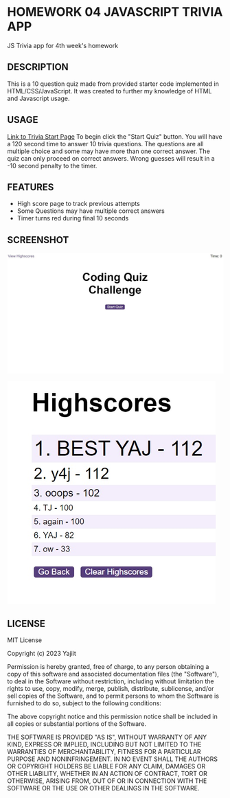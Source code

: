 # HOMEWORK 04 JAVASCRIPT TRIVIA APP
JS Trivia app for 4th week's homework

## DESCRIPTION

This is a 10 question quiz made from provided starter code implemented in HTML/CSS/JavaScript. It was created to further my knowledge of HTML and Javascript usage.


## USAGE

[Link to Trivia Start Page](https://yajiit.github.io/Homework04--JS-Trivia/index.html)
To begin click the "Start Quiz" button. You will have a 120 second time to answer 10 trivia questions. The questions are all multiple choice and some may have more than one correct answer. The quiz can only proceed on correct answers. Wrong guesses will result in a -10 second penalty to the timer.


## FEATURES

- High score page to track previous attempts
- Some Questions may have multiple correct answers
- Timer turns red during final 10 seconds


## SCREENSHOT

![Webpage Screenshot](./assets/images/ScreenShot.jpg)

![Highscore Webpage Screenshot](./assets/images/HighScoreScreenShot.jpg)


## LICENSE

MIT License

Copyright (c) 2023 Yajiit

Permission is hereby granted, free of charge, to any person obtaining a copy
of this software and associated documentation files (the "Software"), to deal
in the Software without restriction, including without limitation the rights
to use, copy, modify, merge, publish, distribute, sublicense, and/or sell
copies of the Software, and to permit persons to whom the Software is
furnished to do so, subject to the following conditions:

The above copyright notice and this permission notice shall be included in all
copies or substantial portions of the Software.

THE SOFTWARE IS PROVIDED "AS IS", WITHOUT WARRANTY OF ANY KIND, EXPRESS OR
IMPLIED, INCLUDING BUT NOT LIMITED TO THE WARRANTIES OF MERCHANTABILITY,
FITNESS FOR A PARTICULAR PURPOSE AND NONINFRINGEMENT. IN NO EVENT SHALL THE
AUTHORS OR COPYRIGHT HOLDERS BE LIABLE FOR ANY CLAIM, DAMAGES OR OTHER
LIABILITY, WHETHER IN AN ACTION OF CONTRACT, TORT OR OTHERWISE, ARISING FROM,
OUT OF OR IN CONNECTION WITH THE SOFTWARE OR THE USE OR OTHER DEALINGS IN THE
SOFTWARE.